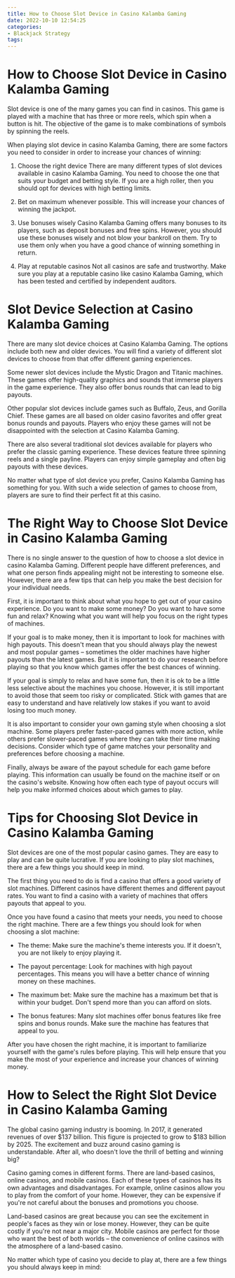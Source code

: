 ```yaml
---
title: How to Choose Slot Device in Casino Kalamba Gaming 
date: 2022-10-10 12:54:25
categories:
- Blackjack Strategy
tags:
---
```



#  How to Choose Slot Device in Casino Kalamba Gaming 

Slot device is one of the many games you can find in casinos. This game is played with a machine that has three or more reels, which spin when a button is hit. The objective of the game is to make combinations of symbols by spinning the reels.

When playing slot device in casino Kalamba Gaming, there are some factors you need to consider in order to increase your chances of winning:

1. Choose the right device 
There are many different types of slot devices available in casino Kalamba Gaming. You need to choose the one that suits your budget and betting style. If you are a high roller, then you should opt for devices with high betting limits.

2. Bet on maximum 
 whenever possible. This will increase your chances of winning the jackpot.
3. Use bonuses wisely 
Casino Kalamba Gaming offers many bonuses to its players, such as deposit bonuses and free spins. However, you should use these bonuses wisely and not blow your bankroll on them. Try to use them only when you have a good chance of winning something in return.
4. Play at reputable casinos 
Not all casinos are safe and trustworthy. Make sure you play at a reputable casino like casino Kalamba Gaming, which has been tested and certified by independent auditors.

#  Slot Device Selection at Casino Kalamba Gaming 

There are many slot device choices at Casino Kalamba Gaming. The options include both new and older devices. You will find a variety of different slot devices to choose from that offer different gaming experiences.

Some newer slot devices include the Mystic Dragon and Titanic machines. These games offer high-quality graphics and sounds that immerse players in the game experience. They also offer bonus rounds that can lead to big payouts.

Other popular slot devices include games such as Buffalo, Zeus, and Gorilla Chief. These games are all based on older casino favorites and offer great bonus rounds and payouts. Players who enjoy these games will not be disappointed with the selection at Casino Kalamba Gaming.

There are also several traditional slot devices available for players who prefer the classic gaming experience. These devices feature three spinning reels and a single payline. Players can enjoy simple gameplay and often big payouts with these devices.

No matter what type of slot device you prefer, Casino Kalamba Gaming has something for you. With such a wide selection of games to choose from, players are sure to find their perfect fit at this casino.

#  The Right Way to Choose Slot Device in Casino Kalamba Gaming

There is no single answer to the question of how to choose a slot device in casino Kalamba Gaming. Different people have different preferences, and what one person finds appealing might not be interesting to someone else. However, there are a few tips that can help you make the best decision for your individual needs.

First, it is important to think about what you hope to get out of your casino experience. Do you want to make some money? Do you want to have some fun and relax? Knowing what you want will help you focus on the right types of machines.

If your goal is to make money, then it is important to look for machines with high payouts. This doesn't mean that you should always play the newest and most popular games – sometimes the older machines have higher payouts than the latest games. But it is important to do your research before playing so that you know which games offer the best chances of winning.

If your goal is simply to relax and have some fun, then it is ok to be a little less selective about the machines you choose. However, it is still important to avoid those that seem too risky or complicated. Stick with games that are easy to understand and have relatively low stakes if you want to avoid losing too much money.

It is also important to consider your own gaming style when choosing a slot machine. Some players prefer faster-paced games with more action, while others prefer slower-paced games where they can take their time making decisions. Consider which type of game matches your personality and preferences before choosing a machine.

Finally, always be aware of the payout schedule for each game before playing. This information can usually be found on the machine itself or on the casino's website. Knowing how often each type of payout occurs will help you make informed choices about which games to play.

#  Tips for Choosing Slot Device in Casino Kalamba Gaming 

Slot devices are one of the most popular casino games. They are easy to play and can be quite lucrative. If you are looking to play slot machines, there are a few things you should keep in mind.

The first thing you need to do is find a casino that offers a good variety of slot machines. Different casinos have different themes and different payout rates. You want to find a casino with a variety of machines that offers payouts that appeal to you.

Once you have found a casino that meets your needs, you need to choose the right machine. There are a few things you should look for when choosing a slot machine:

- The theme: Make sure the machine's theme interests you. If it doesn't, you are not likely to enjoy playing it.

- The payout percentage: Look for machines with high payout percentages. This means you will have a better chance of winning money on these machines.

- The maximum bet: Make sure the machine has a maximum bet that is within your budget. Don't spend more than you can afford on slots.

- The bonus features: Many slot machines offer bonus features like free spins and bonus rounds. Make sure the machine has features that appeal to you.

After you have chosen the right machine, it is important to familiarize yourself with the game's rules before playing. This will help ensure that you make the most of your experience and increase your chances of winning money.

#  How to Select the Right Slot Device in Casino Kalamba Gaming

The global casino gaming industry is booming. In 2017, it generated revenues of over $137 billion. This figure is projected to grow to $183 billion by 2025. The excitement and buzz around casino gaming is understandable. After all, who doesn't love the thrill of betting and winning big?

Casino gaming comes in different forms. There are land-based casinos, online casinos, and mobile casinos. Each of these types of casinos has its own advantages and disadvantages. For example, online casinos allow you to play from the comfort of your home. However, they can be expensive if you're not careful about the bonuses and promotions you choose.

Land-based casinos are great because you can see the excitement in people's faces as they win or lose money. However, they can be quite costly if you're not near a major city. Mobile casinos are perfect for those who want the best of both worlds – the convenience of online casinos with the atmosphere of a land-based casino.

No matter which type of casino you decide to play at, there are a few things you should always keep in mind:
